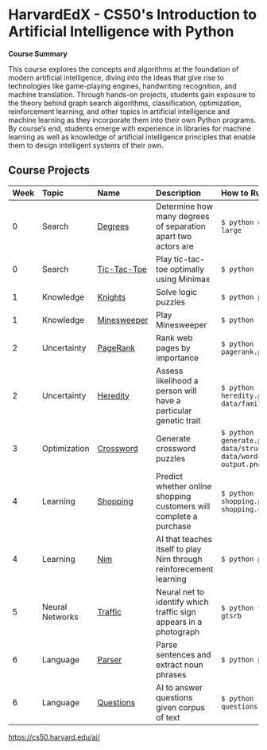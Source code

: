 # HarvardEdX - CS50's Introduction to Artificial Intelligence with Python

**Course Summary**

This course explores the concepts and algorithms at the foundation of modern artificial intelligence, diving into the ideas that give rise to technologies like game-playing engines, handwriting recognition, and machine translation. Through hands-on projects, students gain exposure to the theory behind graph search algorithms, classification, optimization, reinforcement learning, and other topics in artificial intelligence and machine learning as they incorporate them into their own Python programs. By course’s end, students emerge with experience in libraries for machine learning as well as knowledge of artificial intelligence principles that enable them to design intelligent systems of their own.

## Course Projects

| Week | Topic            | Name                       | Description                                                        | How to Run                                                            | Video                                   |
| :--- | :--------------- | :------------------------- | :----------------------------------------------------------------- | :-------------------------------------------------------------------- | :-------------------------------------- |
| 0    | Search           | [Degrees](degrees)         | Determine how many degrees of separation apart two actors are      | `$ python degrees.py large`                                           | [Link](https://youtu.be/OhDd-5Ijix0)    |
| 0    | Search           | [Tic-Tac-Toe](tictactoe)   | Play tic-tac-toe optimally using Minimax                           | `$ python runner.py`                                                  | [Link](https://youtu.be/v-8iCMgypAs)    |
| 1    | Knowledge        | [Knights](knights)         | Solve logic puzzles                                                | `$ python puzzle.py`                                                  | [Link](https://youtu.be/XiexUwfS0H4)    |
| 1    | Knowledge        | [Minesweeper](minesweeper) | Play Minesweeper                                                   | `$ python runner.py`                                                  | [Link](https://youtu.be/4PW76-fmm_k)    |
| 2    | Uncertainty      | [PageRank](pagerank)       | Rank web pages by importance                                       | `$ python pagerank.py corpus0`                                        | [Link](https://youtu.be/tIFpbd9BAt4)    |
| 2    | Uncertainty      | [Heredity](heredity)       | Assess likelihood a person will have a particular genetic trait    | `$ python heredity.py data/family0.csv`                               | [Link](https://youtu.be/6KCwwhpUg6w)    |
| 3    | Optimization     | [Crossword](crossword)     | Generate crossword puzzles                                         | `$ python generate.py data/structure1.txt data/words1.txt output.png` | [Link](https://youtu.be/kZetNqO3CZg)    |
| 4    | Learning         | [Shopping](shopping)       | Predict whether online shopping customers will complete a purchase | `$ python shopping.py shopping.csv`                                   | [Link](https://youtu.be/W8mMiqSoKdQ)    |
| 4    | Learning         | [Nim](nim)                 | AI that teaches itself to play Nim through reinforecement learning | `$ python play.py`                                                    | [Link](https://youtu.be/NVJKufeHFBQ)    |
| 5    | Neural Networks  | [Traffic](traffic)         | Neural net to identify which traffic sign appears in a photograph  | `$ python traffic.py gtsrb`                                           | [Link](https://youtu.be/HNih1yV5OI0)    |
| 6    | Language         | [Parser](parser)           | Parse sentences and extract noun phrases                           | `$ python parser.py`                                                  | [Link](https://youtu.be/enDILgpR_Ug)    |
| 6    | Language         | [Questions](questions)     | AI to answer questions given corpus of text                        | `$ python questions.py corpus`                                        | [Link](https://youtu.be/v2KMyxX73gY)    |

https://cs50.harvard.edu/ai/
